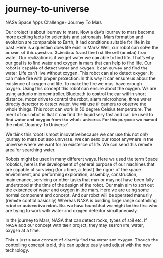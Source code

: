 # journey-to-universe
NASA Space Apps Challenge> Journey To Mars


Our project is about journey to mars. Now a day’s journey to mars become more exciting facts for scientists and astronauts. Mars formation and evolution are comparable to Earth, It had conditions suitable for life in its past. Here is a question does life exist in Mars? Well, our robot can solve the answer of this question. Scientists found the first life cell (ameba) from water. Our realization is if we get water we can able to find life. That’s why our goal is to find water and oxygen in mars that can help to find life. Our robot is capable of detect water and oxygen. It can survey and find the water. Life can’t live without oxygen. This robot can also detect oxygen. It can make fire with proper protection. In this way it can ensure us about the existence of oxygen and life. To make the fire we must have enough oxygen. Using this concept this robot can ensure about the oxygen. We are using ardunio microcontroller, Bluetooth to control the car within short distance, motor drive to control the robot, alarm microphone, three water directly detector to detect water. We will use IP camera to observe the whole things.  This robot can work in 50 degree Celsius temperature.   The merit of our robot is that it can find the liquid very fast and can be used to find water and oxygen from the whole universe. For this purpose we named the robot ‘Journey To Universe’.

We think this robot is most innovative because we can use this not only journey to mars but also universe. We can send our robot anywhere in the universe where we want for an existence of life. We can send this remote area for searching water.

Robots might be used in many different ways. Here we used the term Space robotics, here is the development of general purpose of our machines that are capable of surviving (for a time, at least) the rigors of the space environment, and performing exploration, assembly, construction, maintenance, servicing or other tasks that may or may not have been fully understood at the time of the design of the robot. Our main aim to sort out the existence of water and oxygen in the mars. Here we are using some normal component and concept. And our robot will be operated manually (remote control basically) Whereas NASA is building large range controlling robot or automotive robot. But we have found that we might be the first who are trying to work with water and oxygen detector simultaneously.

In the journey to Mars, NASA that can detect rocks, types of soil etc. If NASA add our concept with their project, they may search life, water, oxygen at a time.

This is just a new concept of directly find the water and oxygen. Though the controlling concept is old, this can update easily and adjust with the new technology.
